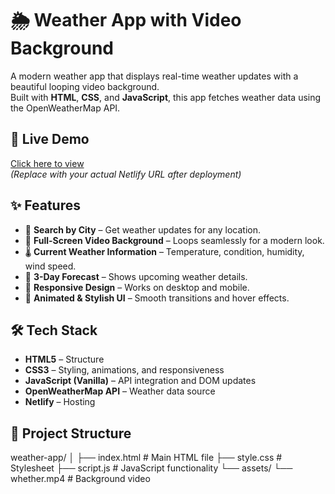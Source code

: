 # 🌦 Weather App with Video Background

A modern weather app that displays real-time weather updates with a beautiful looping video background.  
Built with **HTML**, **CSS**, and **JavaScript**, this app fetches weather data using the OpenWeatherMap API.

## 🚀 Live Demo
[Click here to view]([https://quiet-mousse-664251.netlify.app/])  
*(Replace with your actual Netlify URL after deployment)*

## ✨ Features
- 📍 **Search by City** – Get weather updates for any location.
- 🎥 **Full-Screen Video Background** – Loops seamlessly for a modern look.
- 🌡 **Current Weather Information** – Temperature, condition, humidity, wind speed.
- 📅 **3-Day Forecast** – Shows upcoming weather details.
- 📱 **Responsive Design** – Works on desktop and mobile.
- 🎨 **Animated & Stylish UI** – Smooth transitions and hover effects.

## 🛠 Tech Stack
- **HTML5** – Structure
- **CSS3** – Styling, animations, and responsiveness
- **JavaScript (Vanilla)** – API integration and DOM updates
- **OpenWeatherMap API** – Weather data source
- **Netlify** – Hosting

## 📂 Project Structure
weather-app/
│
├── index.html # Main HTML file
├── style.css # Stylesheet
├── script.js # JavaScript functionality
└── assets/
└── whether.mp4 # Background video
